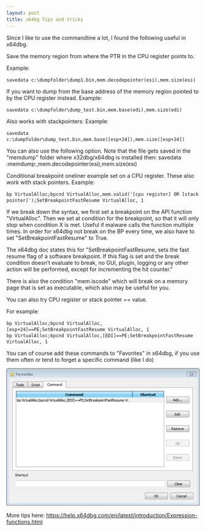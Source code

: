 ```yaml
---
layout: post
title: x64bg Tips and tricks
---
```


Since I like to use the commandline a lot, I found the following useful in x64dbg.

Save the memory region from where the PTR in the CPU register points to.

Example:
```
savedata c:\dumpfolder\dump1.bin,mem.decodepointer(esi),mem.size(esi)
```

If you want to dump from the base address of the memory region pointed to by the CPU register instead.
Example:
```
savedata c:\dumpfolder\dump_test.bin,mem.base(edi),mem.size(edi)
```
Also works with stackpointers:
Example:
```
savedata c:\dumpfolder\dump_test.bin,mem.base([esp+24]),mem.size([esp+24])
```
You can also use the following option. Note that the file gets saved in the "memdump" folder where x32dbg/x64dbg is installed then:
savedata :memdump:,mem.decodepointer(esi),mem.size(esi)

Conditional breakpoint oneliner example set on a CPU register. These also work with stack pointers.
Example:
```
bp VirtualAlloc;bpcnd VirtualAlloc,mem.valid('[cpu register] OR [stack pointer]');SetBreakpointFastResume VirtualAlloc, 1
```

If we break down the syntax, we first set a breakpoint on the API function "VirtualAlloc". Then we set at condition for the breakpoint, so that it will only stop when condition X is met. Useful if malware calls the function multiple times. In order for x64dbg not  break on the BP every time, we also have to set "SetBreakpointFastResume" to True.

The x64dbg doc states this for "SetBreakpointFastResume, sets the fast resume flag of a software breakpoint. If this flag is set and the break condition doesn’t evaluate to break, no GUI, plugin, logging or any other action will be performed, except for incrementing the hit counter."

There is also the condition "mem.iscode" which will break on a memory page that is set as executable, which also may be useful for you.

You can also try CPU register or stack pointer == value.

For example:
```
bp VirtualAlloc;bpcnd VirtualAlloc,[esp+24]==PE;SetBreakpointFastResume VirtualAlloc, 1
bp VirtualAlloc;bpcnd VirtualAlloc,[EDI]==PE;SetBreakpointFastResume VirtualAlloc, 1
```

You can of course add these commands to "Favorites" in x64dbg, if you use them often or tend to forget a specific command (like I do)

![x64dbg_favorites](/assets/images/favorites.png)

More tips here:
https://help.x64dbg.com/en/latest/introduction/Expression-functions.html
